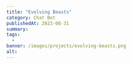 ```yaml
---
title: "Evolving Beasts"
category: Chat Bot
publishedAt: 2023-08-31
summary: 
tags: 
  - 
banner: /images/projects/evolving-beasts.png
alt: 
---
```

